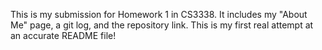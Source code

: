This is my submission for Homework 1 in CS3338. It includes my "About Me" page, a git log, and the repository link. This is my first real attempt at an accurate README file!
